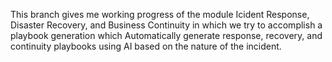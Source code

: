 This branch gives me working progress of the module Icident Response, Disaster Recovery, and Business Continuity in which we try to accomplish a playbook generation which Automatically generate response, recovery, and
continuity playbooks using AI based on the nature of the incident.
